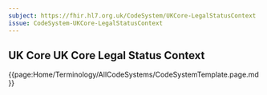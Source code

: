 ```yaml
---
subject: https://fhir.hl7.org.uk/CodeSystem/UKCore-LegalStatusContext
issue: CodeSystem-UKCore-LegalStatusContext
---
```

## UK Core UK Core Legal Status Context

{{page:Home/Terminology/AllCodeSystems/CodeSystemTemplate.page.md}}